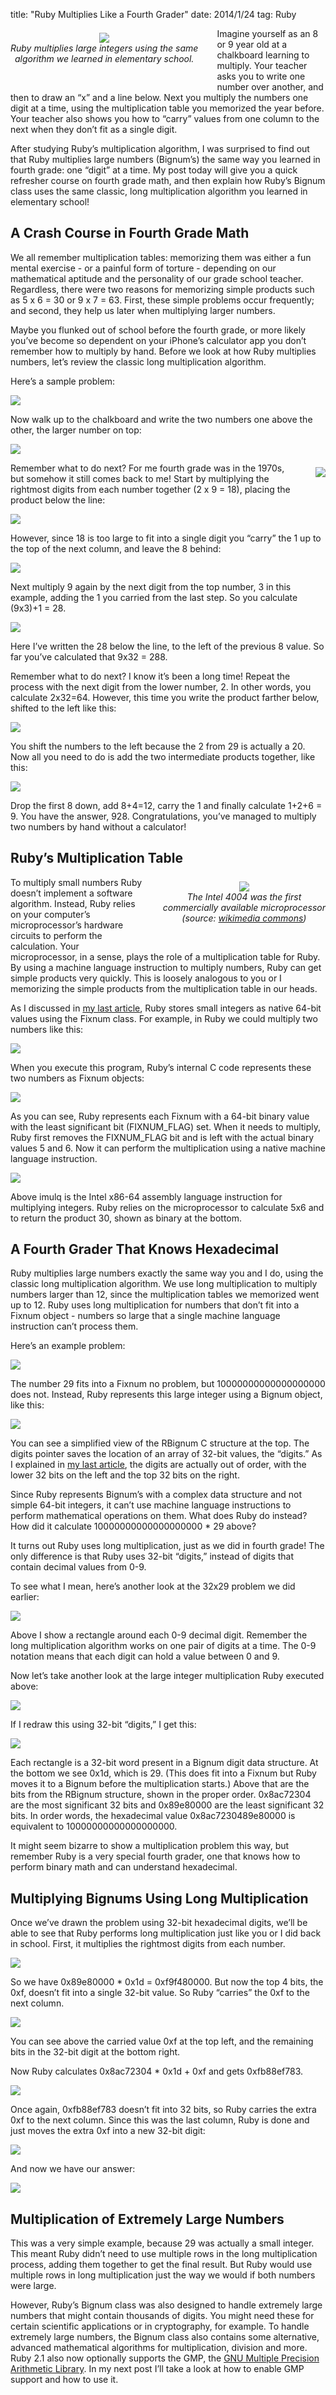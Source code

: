 title: "Ruby Multiplies Like a Fourth Grader"
date: 2014/1/24
tag: Ruby

<div style="float: left; padding: 7px 30px 40px 0px; text-align: center;"> <img
  src="https://patshaughnessy.net/assets/2014/1/24/multiply.jpg"><br/> <i>Ruby
    multiplies large integers using the same<br/> algorithm we learned in
    elementary school.</i> </div>

Imagine yourself as an 8 or 9 year old at a chalkboard learning to multiply.
Your teacher asks you to write one number over another, and then to draw an “x”
and a line below. Next you multiply the numbers one digit at a time, using the
multiplication table you memorized the year before. Your teacher also shows you
how to “carry” values from one column to the next when they don’t fit as a
single digit.

After studying Ruby’s multiplication algorithm, I was surprised to find out
that Ruby multiplies large numbers (<span class="code">Bignum</span>’s) the
same way you learned in fourth grade: one “digit” at a time. My post today will
give you a quick refresher course on fourth grade math, and then explain how
Ruby’s <span class="code">Bignum</span> class uses the same classic, long
multiplication algorithm you learned in elementary school!

## A Crash Course in Fourth Grade Math

We all remember multiplication tables: memorizing them was either a fun mental
exercise - or a painful form of torture - depending on our mathematical
aptitude and the personality of our grade school teacher. Regardless, there
were two reasons for memorizing simple products such as 5 x 6 = 30 or 9 x 7 =
63.  First, these simple problems occur frequently; and second, they help us
later when multiplying larger numbers.

Maybe you flunked out of school before the fourth grade, or more likely you’ve
become so dependent on your iPhone’s calculator app you don’t remember how to
multiply by hand. Before we look at how Ruby multiplies numbers, let’s review
the classic long multiplication algorithm.

Here’s a sample problem:

<img src="https://patshaughnessy.net/assets/2014/1/24/sample.png"><br/>

Now walk up to the chalkboard and write the two numbers one above the other,
the larger number on top:

<img src="https://patshaughnessy.net/assets/2014/1/24/sample2.png"><br/>

<div style="float: right; padding: 7px 0px 40px 30px; text-align: center;">
  <img src="https://patshaughnessy.net/assets/2014/1/24/mult-tables.jpg"><br/>
</div>

Remember what to do next? For me fourth grade was in the 1970s, but somehow it
still comes back to me! Start by multiplying the rightmost digits from each
number together (2 x 9 = 18), placing the product below the line:

<img src="https://patshaughnessy.net/assets/2014/1/24/sample3.png"><br/>

However, since 18 is too large to fit into a single digit you “carry” the 1 up
to the top of the next column, and leave the 8 behind:

<img src="https://patshaughnessy.net/assets/2014/1/24/sample4.png"><br/>

Next multiply 9 again by the next digit from the top number, 3 in this example,
adding  the 1 you carried from the last step. So you calculate (9x3)+1 = 28.

<img src="https://patshaughnessy.net/assets/2014/1/24/sample5.png"><br/>

Here I’ve written the 28 below the line, to the left of the previous 8 value.
So far you’ve calculated that 9x32 = 288.

Remember what to do next? I know it’s been a long time! Repeat the process with
the next digit from the lower number, 2. In other words, you calculate 2x32=64.
However, this time you write the product farther below, shifted to the left
like this:

<img src="https://patshaughnessy.net/assets/2014/1/24/sample6.png"><br/>

You shift the numbers to the left because the 2 from 29 is actually a 20. Now
all you need to do is add the two intermediate products together, like this:

<img src="https://patshaughnessy.net/assets/2014/1/24/sample7.png"><br/>

Drop the first 8 down, add 8+4=12, carry the 1 and finally calculate 1+2+6 = 9.
You have the answer, 928. Congratulations, you’ve managed to multiply two
numbers by hand without a calculator!

## Ruby’s Multiplication Table

<div style="float: right; padding: 7px 0px 40px 30px; text-align: center;">
  <img src="https://patshaughnessy.net/assets/2014/1/24/intel.jpg"><br/>
  <i>The Intel 4004 was the first<br/>
    commercially available microprocessor<br/>(source: <a href="http://commons.wikimedia.org/wiki/File:Intel_4004.jpg">wikimedia commons</a>)</i>
</div>

To multiply small numbers Ruby doesn’t implement a software algorithm. Instead,
Ruby relies on your computer’s microprocessor’s hardware circuits to perform
the calculation. Your microprocessor, in a sense, plays the role of a
multiplication table for Ruby. By using a machine language instruction to
multiply numbers, Ruby can get simple products very quickly. This is loosely
analogous to you or I memorizing the simple products from the multiplication
table in our heads.

As I discussed in [my last article](https://patshaughnessy.net/2014/1/9/how-big-is-a-bignum), Ruby stores small integers as native 64-bit
values using the <span class="code">Fixnum</span> class. For example, in Ruby we could multiply two
numbers like this:

<img src="https://patshaughnessy.net/assets/2014/1/24/five-six-ruby.png"><br/>

When you execute this program, Ruby’s internal C code represents these two
numbers as <span class="code">Fixnum</span> objects:

<img src="https://patshaughnessy.net/assets/2014/1/24/fixnums.png"><br/>

As you can see, Ruby represents each <span class="code">Fixnum</span> with a 64-bit binary value with the
least significant bit (FIXNUM_FLAG) set. When it needs to multiply, Ruby first removes the FIXNUM_FLAG bit and is
left with the actual binary values 5 and 6. Now it can perform the
multiplication using a native machine language instruction.

<img src="https://patshaughnessy.net/assets/2014/1/24/fixnums-multiply.png"><br/>

Above <span class="code">imulq</span> is the Intel x86-64 assembly language
instruction for multiplying integers. Ruby relies on the microprocessor to
calculate 5x6 and to return the product 30, shown as binary at the bottom.

## A Fourth Grader That Knows Hexadecimal

Ruby multiplies large numbers exactly the same way you and I do, using the
classic long multiplication algorithm. We use long multiplication to multiply
numbers larger than 12, since the multiplication tables we memorized went up to
12. Ruby uses long multiplication for numbers that don’t fit into a <span class="code">Fixnum</span>
object - numbers so large that a single machine language instruction can’t
process them.

Here’s an example problem:

<img src="https://patshaughnessy.net/assets/2014/1/24/hex-sample1.png"><br/>

The number 29 fits into a <span class="code">Fixnum</span> no problem, but 10000000000000000000 does not.
Instead, Ruby represents this large integer using a <span class="code">Bignum</span> object, like this:

<img src="https://patshaughnessy.net/assets/2014/1/24/bignum.png"><br/>

You can see a simplified view of the <span class="code">RBignum</span> C structure at the top. The <span class="code">digits</span>
pointer saves the location of an array of 32-bit values, the “digits.” As I
explained in [my last article](https://patshaughnessy.net/2014/1/9/how-big-is-a-bignum), the digits are actually out of order, with the
lower 32 bits on the left and the top 32 bits on the right.

Since Ruby represents <span class="code">Bignum</span>’s with a complex data structure and not simple
64-bit integers, it can’t use machine language instructions to perform
mathematical operations on them. What does Ruby do instead? How did it
calculate 10000000000000000000 * 29 above?

It turns out Ruby uses long multiplication, just as we did in fourth grade! The
only difference is that Ruby uses 32-bit “digits,” instead of digits that
contain decimal values from 0-9.

To see what I mean, here’s another look at the 32x29 problem we did earlier:

<img src="https://patshaughnessy.net/assets/2014/1/24/another-look.png"><br/>

Above I show a rectangle around each 0-9 decimal digit. Remember the long
multiplication algorithm works on one pair of digits at a time. The 0-9
notation means that each digit can hold a value between 0 and 9.

Now let’s take another look at the large integer multiplication Ruby executed
above:

<img src="https://patshaughnessy.net/assets/2014/1/24/hex-sample2.png"><br/>

If I redraw this using 32-bit “digits,” I get this:

<img src="https://patshaughnessy.net/assets/2014/1/24/hex-sample3.png"><br/>

Each rectangle is a 32-bit word present in a <span class="code">Bignum</span> <span class="code">digit</span> data structure. At the bottom
we see 0x1d, which is 29. (This does fit into a <span class="code">Fixnum</span> but Ruby moves it to a <span class="code">Bignum</span> before the multiplication starts.) Above that are the bits from the <span class="code">RBignum</span> structure, shown in the proper order. 0x8ac72304 are the most significant 32 bits
and 0x89e80000 are the least significant 32 bits. In order words, the
hexadecimal value 0x8ac7230489e80000 is equivalent to 10000000000000000000.

It might seem bizarre to show a multiplication problem this way, but remember
Ruby is a  very special fourth grader, one that knows how to perform binary
math and can understand hexadecimal.

## Multiplying Bignums Using Long Multiplication

Once we’ve drawn the problem using 32-bit hexadecimal digits, we’ll be able to
see that Ruby performs long multiplication just like you or I did back in school.
First, it multiplies the rightmost digits from each number.

<img src="https://patshaughnessy.net/assets/2014/1/24/hex-sample4.png"><br/>

So we have 0x89e80000 * 0x1d = 0xf9f480000. But now the top 4 bits, the 0xf,
doesn’t fit into a single 32-bit value. So Ruby “carries” the 0xf to the next
column.

<img src="https://patshaughnessy.net/assets/2014/1/24/hex-sample5.png"><br/>

You can see above the carried value 0xf at the top left, and the remaining bits
in the 32-bit digit at the bottom right.

Now Ruby calculates 0x8ac72304 * 0x1d + 0xf and gets 0xfb88ef783.

<img src="https://patshaughnessy.net/assets/2014/1/24/hex-sample6.png"><br/>

Once again, 0xfb88ef783 doesn’t fit into 32 bits, so Ruby carries the extra 0xf
to the next column. Since this was the last column, Ruby is done and just moves
the extra 0xf into a new 32-bit digit:

<img src="https://patshaughnessy.net/assets/2014/1/24/hex-sample7.png"><br/>

And now we have our answer:

<img src="https://patshaughnessy.net/assets/2014/1/24/hex-sample8.png"><br/>

## Multiplication of Extremely Large Numbers

This was a very simple example, because 29 was actually a small integer. This
meant Ruby didn’t need to use multiple rows in the long multiplication process,
adding them together to get the final result. But Ruby would use multiple rows in
long multiplication just the way we would if both numbers were large.

However, Ruby’s <span class="code">Bignum</span> class was also designed to handle extremely large numbers
that might contain thousands of digits. You might need these for certain
scientific applications or in cryptography, for example. To handle extremely
large numbers, the <span class="code">Bignum</span> class also contains some alternative, advanced
mathematical algorithms for multiplication, division and more. Ruby 2.1 also now optionally supports the GMP, the [GNU
Multiple Precision Arithmetic Library](https://gmplib.org). In my next post I’ll take a look at how
to enable GMP support and how to use it.
